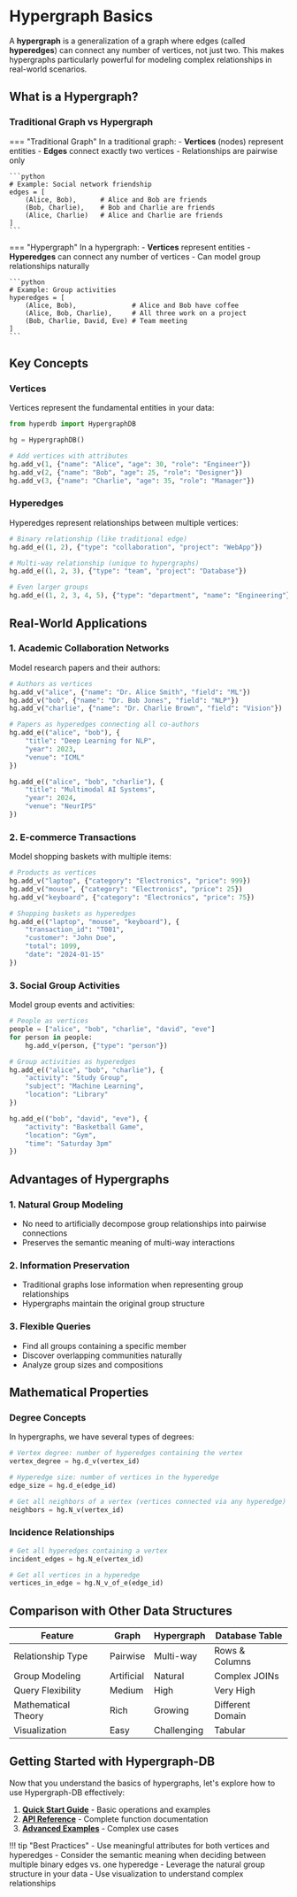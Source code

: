 # Hypergraph Basics

A **hypergraph** is a generalization of a graph where edges (called **hyperedges**) can connect any number of vertices, not just two. This makes hypergraphs particularly powerful for modeling complex relationships in real-world scenarios.

## What is a Hypergraph?

### Traditional Graph vs Hypergraph

=== "Traditional Graph"
    In a traditional graph:
    - **Vertices** (nodes) represent entities
    - **Edges** connect exactly two vertices
    - Relationships are pairwise only
    
    ```python
    # Example: Social network friendship
    edges = [
        (Alice, Bob),      # Alice and Bob are friends
        (Bob, Charlie),    # Bob and Charlie are friends
        (Alice, Charlie)   # Alice and Charlie are friends
    ]
    ```

=== "Hypergraph"
    In a hypergraph:
    - **Vertices** represent entities
    - **Hyperedges** can connect any number of vertices
    - Can model group relationships naturally
    
    ```python
    # Example: Group activities
    hyperedges = [
        (Alice, Bob),              # Alice and Bob have coffee
        (Alice, Bob, Charlie),     # All three work on a project
        (Bob, Charlie, David, Eve) # Team meeting
    ]
    ```

## Key Concepts

### Vertices
Vertices represent the fundamental entities in your data:

```python
from hyperdb import HypergraphDB

hg = HypergraphDB()

# Add vertices with attributes
hg.add_v(1, {"name": "Alice", "age": 30, "role": "Engineer"})
hg.add_v(2, {"name": "Bob", "age": 25, "role": "Designer"})
hg.add_v(3, {"name": "Charlie", "age": 35, "role": "Manager"})
```

### Hyperedges
Hyperedges represent relationships between multiple vertices:

```python
# Binary relationship (like traditional edge)
hg.add_e((1, 2), {"type": "collaboration", "project": "WebApp"})

# Multi-way relationship (unique to hypergraphs)
hg.add_e((1, 2, 3), {"type": "team", "project": "Database"})

# Even larger groups
hg.add_e((1, 2, 3, 4, 5), {"type": "department", "name": "Engineering"})
```

## Real-World Applications

### 1. Academic Collaboration Networks

Model research papers and their authors:

```python
# Authors as vertices
hg.add_v("alice", {"name": "Dr. Alice Smith", "field": "ML"})
hg.add_v("bob", {"name": "Dr. Bob Jones", "field": "NLP"})
hg.add_v("charlie", {"name": "Dr. Charlie Brown", "field": "Vision"})

# Papers as hyperedges connecting all co-authors
hg.add_e(("alice", "bob"), {
    "title": "Deep Learning for NLP",
    "year": 2023,
    "venue": "ICML"
})

hg.add_e(("alice", "bob", "charlie"), {
    "title": "Multimodal AI Systems", 
    "year": 2024,
    "venue": "NeurIPS"
})
```

### 2. E-commerce Transactions

Model shopping baskets with multiple items:

```python
# Products as vertices
hg.add_v("laptop", {"category": "Electronics", "price": 999})
hg.add_v("mouse", {"category": "Electronics", "price": 25})
hg.add_v("keyboard", {"category": "Electronics", "price": 75})

# Shopping baskets as hyperedges
hg.add_e(("laptop", "mouse", "keyboard"), {
    "transaction_id": "T001",
    "customer": "John Doe",
    "total": 1099,
    "date": "2024-01-15"
})
```

### 3. Social Group Activities

Model group events and activities:

```python
# People as vertices
people = ["alice", "bob", "charlie", "david", "eve"]
for person in people:
    hg.add_v(person, {"type": "person"})

# Group activities as hyperedges
hg.add_e(("alice", "bob", "charlie"), {
    "activity": "Study Group",
    "subject": "Machine Learning",
    "location": "Library"
})

hg.add_e(("bob", "david", "eve"), {
    "activity": "Basketball Game",
    "location": "Gym",
    "time": "Saturday 3pm"
})
```

## Advantages of Hypergraphs

### 1. **Natural Group Modeling**
- No need to artificially decompose group relationships into pairwise connections
- Preserves the semantic meaning of multi-way interactions

### 2. **Information Preservation**
- Traditional graphs lose information when representing group relationships
- Hypergraphs maintain the original group structure

### 3. **Flexible Queries**
- Find all groups containing a specific member
- Discover overlapping communities naturally
- Analyze group sizes and compositions

## Mathematical Properties

### Degree Concepts

In hypergraphs, we have several types of degrees:

```python
# Vertex degree: number of hyperedges containing the vertex
vertex_degree = hg.d_v(vertex_id)

# Hyperedge size: number of vertices in the hyperedge  
edge_size = hg.d_e(edge_id)

# Get all neighbors of a vertex (vertices connected via any hyperedge)
neighbors = hg.N_v(vertex_id)
```

### Incidence Relationships

```python
# Get all hyperedges containing a vertex
incident_edges = hg.N_e(vertex_id)

# Get all vertices in a hyperedge
vertices_in_edge = hg.N_v_of_e(edge_id)
```

## Comparison with Other Data Structures

| Feature | Graph | Hypergraph | Database Table |
|---------|-------|------------|----------------|
| Relationship Type | Pairwise | Multi-way | Rows & Columns |
| Group Modeling | Artificial | Natural | Complex JOINs |
| Query Flexibility | Medium | High | Very High |
| Mathematical Theory | Rich | Growing | Different Domain |
| Visualization | Easy | Challenging | Tabular |

## Getting Started with Hypergraph-DB

Now that you understand the basics of hypergraphs, let's explore how to use Hypergraph-DB effectively:

1. **[Quick Start Guide](quickstart.md)** - Basic operations and examples
2. **[API Reference](../api/index.md)** - Complete function documentation
3. **[Advanced Examples](../examples/advanced.md)** - Complex use cases

!!! tip "Best Practices"
    - Use meaningful attributes for both vertices and hyperedges
    - Consider the semantic meaning when deciding between multiple binary edges vs. one hyperedge
    - Leverage the natural group structure in your data
    - Use visualization to understand complex relationships
